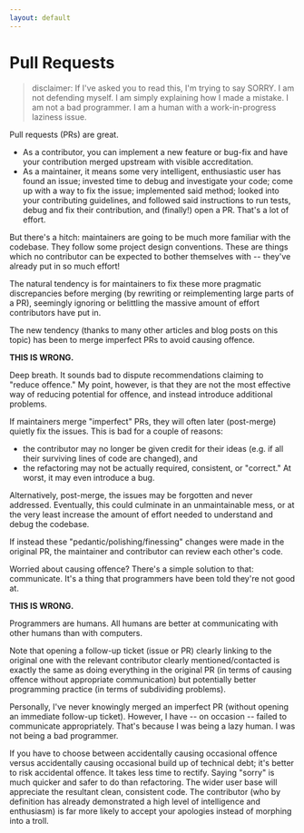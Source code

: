 ```yaml
---
layout: default
---
```


# Pull Requests

> disclaimer: If I've asked you to read this, I'm trying to say SORRY. I am not defending myself. I am simply explaining how I made a mistake.
> I am not a bad programmer. I am a human with a work-in-progress laziness issue.

Pull requests (PRs) are great.

- As a contributor, you can implement a new feature or bug-fix and have your contribution merged upstream with visible accreditation.
- As a maintainer, it means some very intelligent, enthusiastic user has found an issue; invested time to debug and investigate your code; come up with a way to fix the issue; implemented said method; looked into your contributing guidelines, and followed said instructions to run tests, debug and fix their contribution, and (finally!) open a PR. That's a lot of effort.

But there's a hitch: maintainers are going to be much more familiar with the codebase. They follow some project design conventions. These are things which no contributor can be expected to bother themselves with -- they've already put in so much effort!

The natural tendency is for maintainers to fix these more pragmatic discrepancies before merging (by rewriting or reimplementing large parts of a PR), seemingly ignoring or belittling the massive amount of effort contributors have put in.

The new tendency (thanks to many other articles and blog posts on this topic) has been to merge imperfect PRs to avoid causing offence.

**THIS IS WRONG.**

Deep breath. It sounds bad to dispute recommendations claiming to "reduce offence." My point, however, is that they are not the most effective way of reducing potential for offence, and instead introduce additional problems.

If maintainers merge "imperfect" PRs, they will often later (post-merge) quietly fix the issues. This is bad for a couple of reasons:

- the contributor may no longer be given credit for their ideas (e.g. if all their surviving lines of code are changed), and
- the refactoring may not be actually required, consistent, or "correct." At worst, it may even introduce a bug.

Alternatively, post-merge, the issues may be forgotten and never addressed. Eventually, this could culminate in an unmaintainable mess, or at the very least increase the amount of effort needed to understand and debug the codebase.

If instead these "pedantic/polishing/finessing" changes were made in the original PR, the maintainer and contributor can review each other's code.

Worried about causing offence? There's a simple solution to that: communicate. It's a thing that programmers have been told they're not good at.

**THIS IS WRONG.**

Programmers are humans. All humans are better at communicating with other humans than with computers.

Note that opening a follow-up ticket (issue or PR) clearly linking to the original one with the relevant contributor clearly mentioned/contacted is exactly the same as doing everything in the original PR (in terms of causing offence without appropriate communication) but potentially better programming practice (in terms of subdividing problems).

Personally, I've never knowingly merged an imperfect PR (without opening an immediate follow-up ticket).
However, I have -- on occasion -- failed to communicate appropriately.
That's because I was being a lazy human. I was not being a bad programmer.

If you have to choose between accidentally causing occasional offence versus accidentally causing occasional build up of technical debt; it's better to risk accidental offence. It takes less time to rectify. Saying "sorry" is much quicker and safer to do than refactoring. The wider user base will appreciate the resultant clean, consistent code. The contributor (who by definition has already demonstrated a high level of intelligence and enthusiasm) is far more likely to accept your apologies instead of morphing into a troll.
